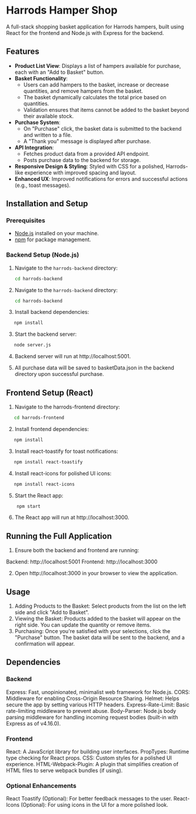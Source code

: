 # Harrods Hamper Shop

A full-stack shopping basket application for Harrods hampers, built using React for the frontend and Node.js with Express for the backend.

## Features

- **Product List View**: Displays a list of hampers available for purchase, each with an "Add to Basket" button.
- **Basket Functionality**: 
  - Users can add hampers to the basket, increase or decrease quantities, and remove hampers from the basket.
  - The basket dynamically calculates the total price based on quantities.
  - Validation ensures that items cannot be added to the basket beyond their available stock.
- **Purchase System**: 
  - On "Purchase" click, the basket data is submitted to the backend and written to a file.
  - A "Thank you" message is displayed after purchase.
- **API Integration**: 
  - Fetches product data from a provided API endpoint.
  - Posts purchase data to the backend for storage.
- **Responsive Design & Styling**: Styled with CSS for a polished, Harrods-like experience with improved spacing and layout.
- **Enhanced UX**: Improved notifications for errors and successful actions (e.g., toast messages).

## Installation and Setup

### Prerequisites

- [Node.js](https://nodejs.org/) installed on your machine.
- [npm](https://www.npmjs.com/) for package management.

### Backend Setup (Node.js)

1. Navigate to the `harrods-backend` directory:
   ```bash
   cd harrods-backend


1. Navigate to the `harrods-backend` directory:
   ```bash
   cd harrods-backend
   ```

2. Install backend dependencies:
```bash
   npm install
   ```

3. Start the backend server:
```bash
   node server.js
   ```

4. Backend server will run at http://localhost:5001.

5. All purchase data will be saved to basketData.json in the backend directory upon successful purchase.

## Frontend Setup (React)

1. Navigate to the harrods-frontend directory:
```bash
   cd harrods-frontend
   ```

2. Install frontend dependencies:
```bash
   npm install
   ```

3. Install react-toastify for toast notifications:
```bash
   npm install react-toastify
   ```

4. Install react-icons for polished UI icons:
```bash
   npm install react-icons
   ```

5. Start the React app:
```bash
    npm start
   ```
   
6. The React app will run at http://localhost:3000.


## Running the Full Application

1. Ensure both the backend and frontend are running:

Backend: http://localhost:5001
Frontend: http://localhost:3000

2. Open http://localhost:3000 in your browser to view the application.

## Usage
1. Adding Products to the Basket: Select products from the list on the left side and click "Add to Basket".
2. Viewing the Basket: Products added to the basket will appear on the right side. You can update the quantity or remove items.
3. Purchasing: Once you're satisfied with your selections, click the "Purchase" button. The basket data will be sent to the backend, and a confirmation will appear.

## Dependencies

### Backend
Express: Fast, unopinionated, minimalist web framework for Node.js.
CORS: Middleware for enabling Cross-Origin Resource Sharing.
Helmet: Helps secure the app by setting various HTTP headers.
Express-Rate-Limit: Basic rate-limiting middleware to prevent abuse.
Body-Parser: Node.js body parsing middleware for handling incoming request bodies (built-in with Express as of v4.16.0).

### Frontend 
React: A JavaScript library for building user interfaces.
PropTypes: Runtime type checking for React props.
CSS: Custom styles for a polished UI experience.
HTML-Webpack-Plugin: A plugin that simplifies creation of HTML files to serve webpack bundles (if using).

### Optional Enhancements
React Toastify (Optional): For better feedback messages to the user.
React-Icons (Optional): For using icons in the UI for a more polished look.


